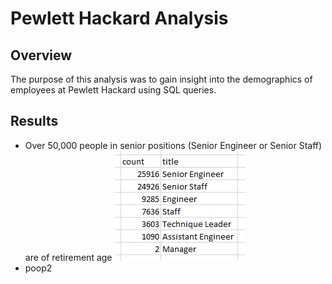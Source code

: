 # Pewlett Hackard Analysis

## Overview

The purpose of this analysis was to gain insight into the demographics of employees at Pewlett Hackard using SQL queries.

## Results

- Over 50,000 people in senior positions (Senior Engineer or Senior Staff) are of retirement age
![retiring_titles](resources/retiring_titles.png)
- poop2
